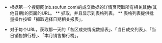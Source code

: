 * 根据第一个搜房网(nb.soufun.com)的成交数据的详情页爬取所有相关其他(其他日期)的页面的URL。
** 抓取，并且显示到表格列表。
** 表格列表提供批量操作按钮「抓取选择日期相关报表」。

* 对于每个URL，获取那一天的「各区成交情况数据表」、「当日成交列表」、「当日销售排行榜」、「本月销售排行榜」。
